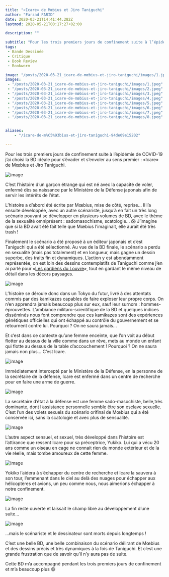 ```yaml
---
title: "«Icare» de Mœbius et Jiro Taniguchi"
author: "Farzad FARID"
date: 2020-03-21T14:41:44.282Z
lastmod: 2020-05-21T00:17:27+02:00

description: ""

subtitle: "Pour les trois premiers jours de confinement suite à l’épidémie de COVID-19 j’ai choisi la BD idéale pour s’évader et s’envoler au sens…"
tags:
 - Bande Dessinée
 - Critique
 - Book Review
 - Bookworm

image: "/posts/2020-03-21_icare-de-mœbius-et-jiro-taniguchi/images/1.jpeg" 
images:
 - "/posts/2020-03-21_icare-de-mœbius-et-jiro-taniguchi/images/1.jpeg"
 - "/posts/2020-03-21_icare-de-mœbius-et-jiro-taniguchi/images/2.jpeg"
 - "/posts/2020-03-21_icare-de-mœbius-et-jiro-taniguchi/images/3.jpeg"
 - "/posts/2020-03-21_icare-de-mœbius-et-jiro-taniguchi/images/4.jpeg"
 - "/posts/2020-03-21_icare-de-mœbius-et-jiro-taniguchi/images/5.jpeg"
 - "/posts/2020-03-21_icare-de-mœbius-et-jiro-taniguchi/images/6.jpeg"
 - "/posts/2020-03-21_icare-de-mœbius-et-jiro-taniguchi/images/7.jpeg"
 - "/posts/2020-03-21_icare-de-mœbius-et-jiro-taniguchi/images/8.jpeg"


aliases:
    - "/icare-de-m%C5%93bius-et-jiro-taniguchi-94de09e15202"

---
```


Pour les trois premiers jours de confinement suite à l’épidémie de COVID-19 j’ai choisi la BD idéale pour s’évader et s’envoler au sens premier : «Icare» de Mœbius et Jiro Taniguchi.




![image](/posts/2020-03-21_icare-de-mœbius-et-jiro-taniguchi/images/1.jpeg#layoutTextWidth)



C’est l’histoire d’un garçon étrange qui est né avec la capacité de voler, enfermé dès sa naissance par le Ministère de la Défense japonais afin de servir les intérêts de l’état.

L’histoire a d’abord été écrite par Mœbius, mise de côté, reprise… Il l’a ensuite développée, avec un autre scénariste, jusqu’à en fait un très long scénario pouvant se développer en plusieurs volumes de BD, avec le thème de la sexualité omniprésent : sadomasochisme, scatologie… 😱 J’imagine que si la BD avait été fait telle que Mœbius l’imaginait, elle aurait été très trash !

Finalement le scénario a été proposé à un éditeur japonais et c’est Taniguchi qui a été sélectionné. Au vue de la BD finale, le scénario a perdu en sexualité (mais pas totalement) et en longueur, mais gagne un dessin superbe, des traits fin et dynamiques. L’action y est abondamment représentée, on est loin des dessins contemplatifs de Taniguchi comme j’en ai parlé pour «[Les gardiens du Louvre](https://link.medium.com/3UWiqsYn24)», tout en gardant le même niveau de détail dans les décors paysages.




![image](/posts/2020-03-21_icare-de-mœbius-et-jiro-taniguchi/images/2.jpeg#layoutTextWidth)



L’histoire se déroule donc dans un Tokyo du futur, livré à des attentats commis par des kamikazes capables de faire exploser leur propre corps. On n’en apprendra jamais beaucoup plus sur eux, sauf leur surnom : hommes-éprouvettes. L’ambiance militaro-scientifique de la BD et quelques indices disséminés nous font comprendre que ces kamikazes sont des expériences génétiques officielles qui ont échappé au contrôle du gouvernement et se retournent contre lui. Pourquoi ? On ne saura jamais…

Et c’est dans ce contexte qu’une femme enceinte, que l’on voit au début flotter au dessus de la ville comme dans un rêve, mets au monde un enfant qui flotte au dessus de la table d’accouchement ! Pourquoi ? On ne saura jamais non plus… C’est Icare.




![image](/posts/2020-03-21_icare-de-mœbius-et-jiro-taniguchi/images/3.jpeg#layoutTextWidth)



Immédiatement intercepté par le Ministère de la Défense, en la personne de la secrétaire de la défense, Icare est enfermé dans un centre de recherche pour en faire une arme de guerre.




![image](/posts/2020-03-21_icare-de-mœbius-et-jiro-taniguchi/images/4.jpeg#layoutTextWidth)



La secrétaire d’état à la défense est une femme sado-masochiste, belle,très dominante, dont l’assistance personnelle semble être son esclave sexuelle. C’est l’un des volets sexuels du scénario orifinal de Mœbius qui a été conservée ici, sans la scatologie et avec plus de sensualité.




![image](/posts/2020-03-21_icare-de-mœbius-et-jiro-taniguchi/images/5.jpeg#layoutTextWidth)



L’autre aspect sensuel, et sexuel, très développé dans l’histoire est l’attirance que ressent Icare pour sa préceptrice, Yukiko. Lui qui a vécu 20 ans comme un oiseau en cage ne connait rien du monde extérieur et de la vie réelle, mais tombe amoureux de cette femme.




![image](/posts/2020-03-21_icare-de-mœbius-et-jiro-taniguchi/images/6.jpeg#layoutTextWidth)



Yokiko l’aidera à s’échapper du centre de recherche et Icare la sauvera à son tour, l’emmenant dans le ciel au delà des nuages pour échapper aux hélicoptères et avions, un peu comme nous, nous aimerions échapper à notre confinement.




![image](/posts/2020-03-21_icare-de-mœbius-et-jiro-taniguchi/images/7.jpeg#layoutTextWidth)



La fin reste ouverte et laissait le champ libre au développement d’une suite…




![image](/posts/2020-03-21_icare-de-mœbius-et-jiro-taniguchi/images/8.jpeg#layoutTextWidth)



…mais le scénariste et le dessinateur sont morts depuis longtemps !

C’est une belle BD, une belle combinaison du scénario délirant de Mœbius et des dessins précis et très dynamiques à la fois de Taniguchi. Et c’est une grande frustration que de savoir qu’il n’y aura pas de suite.

Cette BD m’a accompagné pendant les trois premiers jours de confinement et m’a beaucoup plus 😃
